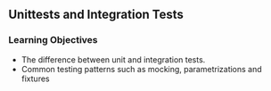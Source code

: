 ## Unittests and Integration Tests

### Learning Objectives
* The difference between unit and integration tests.
* Common testing patterns such as mocking, parametrizations and fixtures
